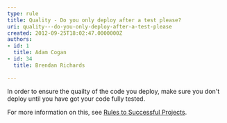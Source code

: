 ```yaml
---
type: rule
title: Quality - Do you only deploy after a test please?
uri: quality---do-you-only-deploy-after-a-test-please
created: 2012-09-25T18:02:47.0000000Z
authors:
- id: 1
  title: Adam Cogan
- id: 34
  title: Brendan Richards

---
```


 
In order to ensure the quailty of the code you deploy, make sure you don't deploy                     until you have got your code fully tested.
 
For more information on this, see [Rules to Successful Projects](/Management/RulesToSuccessfulProjects/Pages/InternalTestPlease.aspx).

